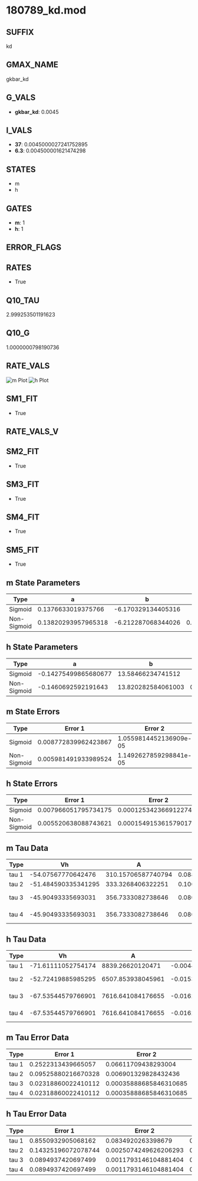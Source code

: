 # 180789_kd.mod

## SUFFIX

kd

## GMAX_NAME

gkbar_kd

## G_VALS

- **gkbar_kd**: 0.0045

## I_VALS

- **37**: 0.0045000027241752895
- **6.3**: 0.004500001621474298

## STATES

- m
- h

## GATES

- **m**: 1
- **h**: 1

## ERROR_FLAGS


## RATES

- True

## Q10_TAU

2.999253501191623

## Q10_G

1.0000000798190736

## RATE_VALS

![m Plot](/Users/pbozelos/Dropbox/icg-Chai-Panos/supermodels/output_markdown_files/K/180789_kd.mod/images/m.png)
![h Plot](/Users/pbozelos/Dropbox/icg-Chai-Panos/supermodels/output_markdown_files/K/180789_kd.mod/images/h.png)

## SM1_FIT

- True

## RATE_VALS_V

## SM2_FIT

- True

## SM3_FIT

- True

## SM4_FIT

- True

## SM5_FIT

- True

## m State Parameters

| Type | a | b | c | d |
| --- | --- | --- | --- | --- |
| Sigmoid | 0.1376633019375766 | -6.170329134405316 |
| Non-Sigmoid | 0.13820293957965318 | -6.212287068344026 | 0.9985577713413988 | -0.002242505403954426 |

## h State Parameters

| Type | a | b | c | d |
| --- | --- | --- | --- | --- |
| Sigmoid | -0.14275499865680677 | 13.58466234741512 |
| Non-Sigmoid | -0.1460692592191643 | 13.820282584061003 | 0.9666532576807281 | 0.0002729018144454953 |

## m State Errors

| Type | Error 1 | Error 2 | Error 3 |
| --- | --- | --- | --- |
| Sigmoid | 0.008772839962423867 | 1.0559814452136909e-05 | 0.0047086894514608395 |
| Non-Sigmoid | 0.005981491933989524 | 1.1492627859298841e-05 | 0.0032104755237997995 |

## h State Errors

| Type | Error 1 | Error 2 | Error 3 |
| --- | --- | --- | --- |
| Sigmoid | 0.007966051795734175 | 0.00012534236691227418 | 0.007708568478361015 |
| Non-Sigmoid | 0.005520638088743621 | 0.00015491536157901756 | 0.005342196842621229 |

## m Tau Data

| Type | Vh | A | b1 | b2 | c1 | c2 | d1 | d2 | e1 | e2 |
| --- | --- | --- | --- | --- | --- | --- | --- | --- | --- | --- |
| tau 1 | -54.07567770642476 | 310.15706587740794 | 0.08842711407472001 | 0.03733571976181974 |
| tau 2 | -51.484590335341295 | 333.3268406322251 | 0.10064132986845178 | 0.0009011147844159672 | 0.05349680000961106 | -0.000267628069294806 |
| tau 3 | -45.90493335693031 | 356.7333082738646 | 0.08097547713664957 | 0.0006417279337214951 | 4.40657312398906e-06 | 0.07873836851142284 | -0.0008351331438088758 | 2.8043773898905156e-06 |
| tau 4 | -45.90493335693031 | 356.7333082738646 | 0.08097547713664957 | 0.0006417279337214951 | 4.40657312398906e-06 | 0.0 | 0.07873836851142284 | -0.0008351331438088758 | 2.8043773898905156e-06 | 0.0 |

## h Tau Data

| Type | Vh | A | b1 | b2 | c1 | c2 | d1 | d2 | e1 | e2 |
| --- | --- | --- | --- | --- | --- | --- | --- | --- | --- | --- |
| tau 1 | -71.61111052754174 | 8839.26620120471 | -0.0044167616503777065 | 0.004416752168059819 |
| tau 2 | -52.72419885985295 | 6507.853938045961 | -0.015323513959339934 | 7.651384233617832e-05 | -0.004235288988260717 | -0.0007486633991379538 |
| tau 3 | -67.53544579766901 | 7616.641084176655 | -0.016242288305088136 | 8.521705478992479e-05 | -6.62623557673861e-08 | 0.016241198602899565 | -0.0008993628209652736 | 4.603913456249553e-06 |
| tau 4 | -67.53544579766901 | 7616.641084176655 | -0.016242288305088136 | 8.521705478992479e-05 | -6.62623557673861e-08 | 0.0 | 0.016241198602899565 | -0.0008993628209652736 | 4.603913456249553e-06 | 0.0 |

## m Tau Error Data

| Type | Error 1 | Error 2 | Error 3 |
| --- | --- | --- | --- |
| tau 1 | 0.2522313439665057 | 0.06611709438293004 | 0.12947134140286962 |
| tau 2 | 0.09525880216670328 | 0.006901329828432436 | 0.04889671800104042 |
| tau 3 | 0.02318860022410112 | 0.00035888685846310685 | 0.011902799743508212 |
| tau 4 | 0.02318860022410112 | 0.00035888685846310685 | 0.011902799743508212 |

## h Tau Error Data

| Type | Error 1 | Error 2 | Error 3 |
| --- | --- | --- | --- |
| tau 1 | 0.8550932905068162 | 0.0834920263398679 | 0.24464494607578105 |
| tau 2 | 0.14325196072078744 | 0.0025074249626206293 | 0.04098484761237591 |
| tau 3 | 0.0894937420697499 | 0.0011793146104881404 | 0.02560444801268067 |
| tau 4 | 0.0894937420697499 | 0.0011793146104881404 | 0.02560444801268067 |

